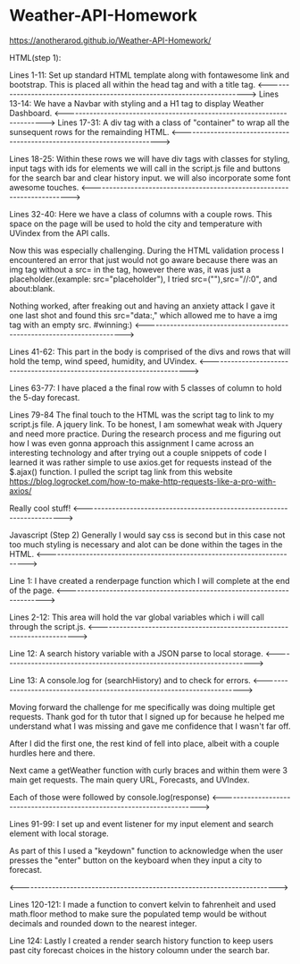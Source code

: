 # Weather-API-Homework


https://anotherarod.github.io/Weather-API-Homework/



HTML(step 1):

Lines 1-11: Set up standard HTML template along with fontawesome link and bootstrap. This is placed all within the head tag and with a title tag.
<------------------------------------------------------------------------>
Lines 13-14: We have a Navbar with styling and a H1 tag to display Weather Dashboard.
<------------------------------------------------------------------------>
Lines 17-31: A div tag with a class of "container" to wrap all the sunsequent rows for the remainding HTML.
<------------------------------------------------------------------------>

Lines 18-25: Within these rows we will have div tags with classes for styling, input tags with ids for elements we will call in the script.js file and buttons for the search bar and clear history input. we will also incorporate some font awesome touches.
<------------------------------------------------------------------------>

Lines 32-40: Here we have a class of columns with a couple rows. This space on the page will be used to hold the city and temperature with UVindex from the API calls.

Now this was especially challenging. During the HTML validation process I encountered an error that just would not go aware because there was an img tag without a src= in the tag, however there was, it was just a placeholder.(example: src="placeholder"), I tried src=(""),src="//:0", and about:blank.

Nothing worked, after freaking out and having an anxiety attack I gave it one last shot and found this src="data:," which allowed me to have a img tag with an empty src. #winning:)
<------------------------------------------------------------------------>

Lines 41-62: This part in the body is comprised of the divs and rows that will hold the temp, wind speed, humidity, and UVindex.
<------------------------------------------------------------------------>

Lines 63-77: I have placed a the final row with 5 classes of column to hold the 5-day forecast. 

Lines 79-84 The final touch to the HTML was the script tag to link to my script.js file. A jquery link. To be honest, I am somewhat weak with Jquery and need more practice.  During the research process and me figuring out how I was even gonna approach this assignment I came across an interesting technology and after trying out a couple snippets of code I learned it was rather simple to use axios.get for requests instead of the $.ajax() function. I pulled the script tag link from this website https://blog.logrocket.com/how-to-make-http-requests-like-a-pro-with-axios/


Really cool stuff!
<------------------------------------------------------------------------>

Javascript (Step 2) Generally I would say css is second but in this case not too much styling is necessary and alot can be done within the tages in the HTML.
<------------------------------------------------------------------------>

Line 1: I have created a renderpage function which I will complete at the end of the page.
<------------------------------------------------------------------------>

Lines 2-12: This area will hold the var global variables which i will call through the script.js.
<------------------------------------------------------------------------>

Line 12: A search history variable with a JSON parse to local storage.
<------------------------------------------------------------------------>

Line 13: A console.log for (searchHistory) and to check for errors.
<------------------------------------------------------------------------>

Moving forward the challenge for me specifically was doing multiple get requests. Thank god for th tutor that I signed up for because he helped me understand what I was missing and gave me confidence that I wasn't far off.

After I did the first one, the rest kind of fell into place, albeit with a couple hurdles here and there.

Next came a getWeather function with curly braces and within them were 3 main get requests. The main query URL, Forecasts, and UVIndex.

Each of those were followed by console.log(response)
<------------------------------------------------------------------------>

Lines 91-99: I set up and event listener for my input element and search element with local storage.

As part of this I used a "keydown" function to acknowledge when the user presses the "enter" button on the keyboard when they input a city to forecast.

<------------------------------------------------------------------------>

Lines 120-121: I made a function to convert kelvin to fahrenheit and used math.floor method to make sure the populated temp would be without decimals and rounded down to the nearest integer.

Line 124: Lastly I created a render search history function to keep users past city forecast choices in the history coloumn under the search bar.





















